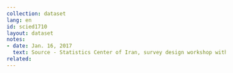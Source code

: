```yaml
---
collection: dataset
lang: en
id: scied1710
layout: dataset
notes: 
- date: Jan. 16, 2017
  text: Source - Statistics Center of Iran, survey design workshop with R & D activity <br /> research project (Research) - is scheduled regular activities aimed at expanding knowledge, access to knowledge and new techniques, problem solving and or innovation in various fields. general theories and laws are presented to provide a scientific basis for solving current issues and future is performed. The results of basic research are published in scientific journals, but usually can not be sold or transferred to interested colleagues. In this type of study, a researcher in the implementation of its objectives is partly free. <br /> applied research projects - research based on the knowledge gained from research or experience in order to apply the methods, theories and models for analysis of a phenomenon that may lead to the solution is performed. is. The most important distinction is that developmental research from other research, developing research done for the introduction of new applications. Activities to adapt imported technologies and refine existing technology development are considered part of research activities.
related:
---
```

